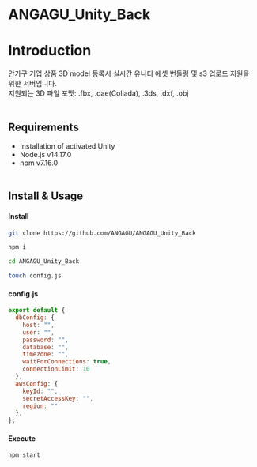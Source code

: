 # ANGAGU_Unity_Back
# Introduction
안가구 기업 상품 3D model 등록시 실시간 유니티 에셋 번들링 및 s3 업로드 지원을 위한 서버입니다.
<br/>지원되는 3D 파일 포맷: .fbx, .dae(Collada), .3ds, .dxf, .obj
<br/><br/>

## Requirements
* Installation of activated Unity
* Node.js v14.17.0
* npm v7.16.0
<br/><br/>

## Install & Usage
#### Install
```bash
git clone https://github.com/ANGAGU/ANGAGU_Unity_Back

npm i

cd ANGAGU_Unity_Back

touch config.js
```
#### config.js
```javascript
export default {
  dbConfig: {
    host: "",
    user: "",
    password: "",
    database: "",
    timezone: "",
    waitForConnections: true,
    connectionLimit: 10
  },
  awsConfig: {
    keyId: "",
    secretAccessKey: "",
    region: ""
  },
};
```
#### Execute
```bash
npm start
```
